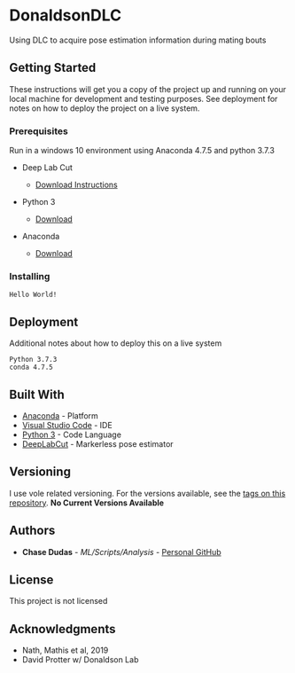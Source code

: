 # DonaldsonDLC
Using DLC to acquire pose estimation information during mating bouts

## Getting Started

These instructions will get you a copy of the project up and running on your local machine for development and testing purposes. See deployment for notes on how to deploy the project on a live system.

### Prerequisites
Run in a windows 10 environment using Anaconda 4.7.5 and python 3.7.3

- Deep Lab Cut
  - [Download Instructions](http://www.mousemotorlab.org/deeplabcut)

- Python 3
  - [Download](https://www.python.org/downloads/)

- Anaconda
  - [Download](https://www.anaconda.com/distribution/)

### Installing

```Hello World!```
 

## Deployment

Additional notes about how to deploy this on a live system
```
Python 3.7.3
conda 4.7.5
```

## Built With

* [Anaconda](https://www.anaconda.com/) - Platform
* [Visual Studio Code](https://visualstudio.microsoft.com/) - IDE
* [Python 3](https://www.python.org/) - Code Language 
* [DeepLabCut](http://www.mousemotorlab.org/deeplabcut) - Markerless pose estimator


## Versioning

I use vole related versioning. For the versions available, see the [tags on this repository](https://github.com/donaldsonlab/UI-lab-capture/tags). **No Current Versions Available**

## Authors

* **Chase Dudas** - *ML/Scripts/Analysis* - [Personal GitHub](https://github.com/ChaseD13)

## License

This project is not licensed

## Acknowledgments

* Nath, Mathis et al, 2019
* David Protter w/ Donaldson Lab
